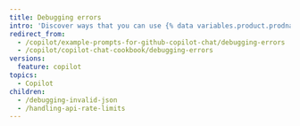 ```yaml
---
title: Debugging errors
intro: 'Discover ways that you can use {% data variables.product.prodname_copilot %} to debug errors during development.'
redirect_from:
  - /copilot/example-prompts-for-github-copilot-chat/debugging-errors
  - /copilot/copilot-chat-cookbook/debugging-errors
versions:
  feature: copilot
topics:
  - Copilot
children:
  - /debugging-invalid-json
  - /handling-api-rate-limits
---
```


